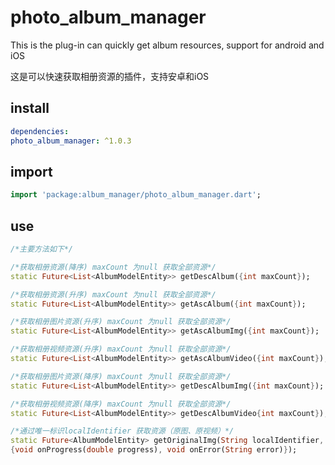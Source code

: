 # photo_album_manager


This is the plug-in can quickly get album resources, support for android and iOS

这是可以快速获取相册资源的插件，支持安卓和iOS


## install


```yaml
dependencies:
photo_album_manager: ^1.0.3
```

## import

```dart
import 'package:album_manager/photo_album_manager.dart';
```

## use

```dart
/*主要方法如下*/

/*获取相册资源(降序) maxCount 为null 获取全部资源*/
static Future<List<AlbumModelEntity>> getDescAlbum({int maxCount});

/*获取相册资源(升序) maxCount 为null 获取全部资源*/
static Future<List<AlbumModelEntity>> getAscAlbum({int maxCount});

/*获取相册图片资源(升序) maxCount 为null 获取全部资源*/
static Future<List<AlbumModelEntity>> getAscAlbumImg({int maxCount});

/*获取相册视频资源(升序) maxCount 为null 获取全部资源*/
static Future<List<AlbumModelEntity>> getAscAlbumVideo({int maxCount});

/*获取相册图片资源(降序) maxCount 为null 获取全部资源*/
static Future<List<AlbumModelEntity>> getDescAlbumImg({int maxCount});

/*获取相册视频资源(降序) maxCount 为null 获取全部资源*/
static Future<List<AlbumModelEntity>> getDescAlbumVideo{int maxCount});

/*通过唯一标识localIdentifier 获取资源（原图、原视频）*/
static Future<AlbumModelEntity> getOriginalImg(String localIdentifier,
{void onProgress(double progress), void onError(String error)});
```
